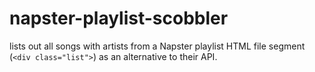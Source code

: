 # napster-playlist-scobbler
lists out all songs with artists from a Napster playlist HTML file segment (`<div class="list">`) as an alternative to their API.
